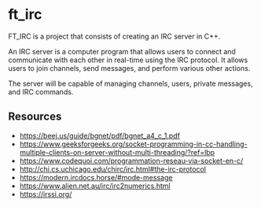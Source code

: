 # ft_irc

FT_IRC is a project that consists of creating an IRC server in C++.

An IRC server is a computer program that allows users to connect and communicate with each other in real-time using the IRC protocol. It allows users to join channels, send messages, and perform various other actions.

The server will be capable of managing channels, users, private messages, and IRC commands.

## Resources

* https://beej.us/guide/bgnet/pdf/bgnet_a4_c_1.pdf
* https://www.geeksforgeeks.org/socket-programming-in-cc-handling-multiple-clients-on-server-without-multi-threading/?ref=lbp
* https://www.codequoi.com/programmation-reseau-via-socket-en-c/
* http://chi.cs.uchicago.edu/chirc/irc.html#the-irc-protocol
* https://modern.ircdocs.horse/#mode-message
* https://www.alien.net.au/irc/irc2numerics.html
* https://irssi.org/
